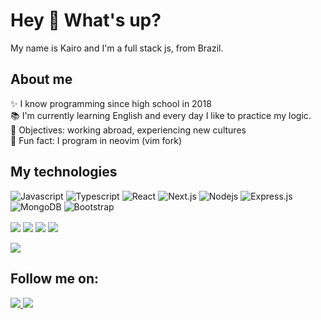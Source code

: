 <h1 align="left">Hey 👋 What's up?</h1>

<p align="left">My name is Kairo and I'm a full stack js, from Brazil.</p>

<h2 align="left">About me</h2>

<p align="left">
✨ I know programming since high school in 2018 <br>
📚 I'm currently learning English and every day I like to practice my logic. <br>
🎯 Objectives: working abroad, experiencing new cultures <br>
🎲 Fun fact: I program in neovim (vim fork) <br>
</p>

<h2 align="left">My technologies</h2>
<!--h2 align="left">stack js </h2-->

![Javascript](https://img.shields.io/badge/Javascript-F0DB4F?style=for-the-badge&labelColor=black&logo=javascript&logoColor=F0DB4F)
![Typescript](https://img.shields.io/badge/Typescript-007acc?style=for-the-badge&labelColor=black&logo=typescript&logoColor=007acc)
![React](https://img.shields.io/badge/-React-61DBFB?style=for-the-badge&labelColor=black&logo=react&logoColor=61DBFB)
![Next.js](https://img.shields.io/badge/next.js-000000?style=for-the-badge&logo=nextdotjs&logoColor=white)
![Nodejs](https://img.shields.io/badge/Nodejs-3C873A?style=for-the-badge&labelColor=black&logo=node.js&logoColor=3C873A)
![Express.js](https://img.shields.io/badge/Express.js-000000?style=for-the-badge&logo=express&logoColor=white)
![MongoDB](https://img.shields.io/badge/MongoDB-4EA94B?style=for-the-badge&logo=mongodb&logoColor=white)
![Bootstrap](https://img.shields.io/badge/Bootstrap-563D7C?style=for-the-badge&logo=bootstrap&logoColor=white)
<!--[SASS Badge](https://img.shields.io/badge/Sass-CC6699?style=for-the-badge&logo=sass&logoColor=white)-->
<div style="display: inline_block">
    <img align="center" src="https://img.shields.io/badge/NeoVim-%2357A143.svg?&style=for-the-badge&logo=neovim&logoColor=black">
    <img align="center" src="https://img.shields.io/badge/Linux-FCC624?style=for-the-badge&logo=linux&logoColor=black">
    <img align="center" src="https://img.shields.io/badge/Git-F05032?style=for-the-badge&logo=git&logoColor=white">
    <img align="center" src="https://img.shields.io/badge/tmux-1BB91F?style=for-the-badge&logo=tmux&logoColor=white">
</div>
<br>
<div>
    <!--https://github.com/anuraghazra/github-readme-stats.git-->
    <a href="https://github.com/01101-kairo/Web">
        <img align="center" src="https://github-readme-stats.vercel.app/api/top-langs/?username=01101-kairo&layout=compact&langs_count=7&theme=onedark&show_icons=true"/>
    </a>
</div>

<h2 align="left">Follow me on:</h2>
<div>
  <a href="https://instagram.com/kairo._.costa" target="_blank">
    <img src="https://img.shields.io/badge/-Instagram-%23E4405F?style=for-the-badge&logo=instagram&logoColor=white" target="_blank">
  </a>
  <a href="https://www.linkedin.com/in/kairo-costa-front-end/" target="_blank">
    <img src="https://img.shields.io/badge/-LinkedIn-%230077B5?style=for-the-badge&logo=linkedin&logoColor=white" target="_blank">
  </a>
  <!--a href="">
    <img src="https://img.shields.io/badge/TikTok-000000?style=for-the-badge&logo=tiktok&logoColor=white" target="_blank">
  </a-->
</div>
